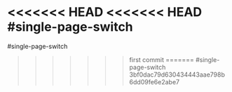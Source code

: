<<<<<<< HEAD
<<<<<<< HEAD
#single-page-switch
=======
#single-page-switch
>>>>>>> first commit
=======
#single-page-switch
>>>>>>> 3bf0dac79d630434443aae798b6dd09fe6e2abe7
